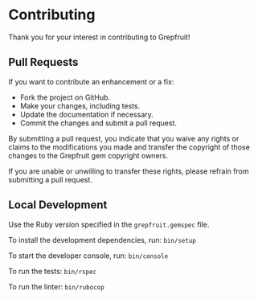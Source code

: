 # Contributing

Thank you for your interest in contributing to Grepfruit!

## Pull Requests

If you want to contribute an enhancement or a fix:

- Fork the project on GitHub.
- Make your changes, including tests.
- Update the documentation if necessary.
- Commit the changes and submit a pull request.

By submitting a pull request, you indicate that you waive any rights or claims to the modifications you made and transfer the copyright of those changes to the Grepfruit gem copyright owners.

If you are unable or unwilling to transfer these rights, please refrain from submitting a pull request.

## Local Development

Use the Ruby version specified in the `grepfruit.gemspec` file.

To install the development dependencies, run: `bin/setup`

To start the developer console, run: `bin/console`

To run the tests: `bin/rspec`

To run the linter: `bin/rubocop`
